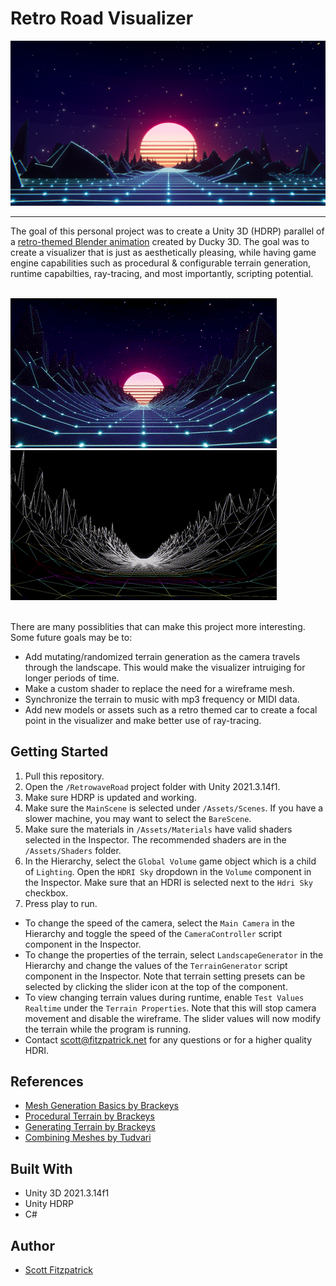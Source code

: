 # Retro Road Visualizer

![](https://github.com/sfitzpatrickchapman/RetroRoadVisualizer/blob/main/DemoMedia/RR_BigSharp.png)

----
The goal of this personal project was to create a Unity 3D (HDRP) parallel of a [retro-themed Blender animation](https://www.youtube.com/watch?v=hnLsktA4gmY) created by Ducky 3D. The goal was to create a visualizer that is just as aesthetically pleasing, while having game engine capabilities such as procedural & configurable terrain generation, runtime capabilties, ray-tracing, and most importantly, scripting potential.<br><br>

![](https://github.com/sfitzpatrickchapman/RetroRoadVisualizer/blob/main/DemoMedia/RR_720p.gif)
![](https://github.com/sfitzpatrickchapman/RetroRoadVisualizer/blob/main/DemoMedia/RR_Bare_720p.gif)<br><br>

There are many possiblities that can make this project more interesting. Some future goals may be to:  
* Add mutating/randomized terrain generation as the camera travels through the landscape. This would make the visualizer intruiging for longer periods of time.
* Make a custom shader to replace the need for a wireframe mesh.
* Synchronize the terrain to music with mp3 frequency or MIDI data.
* Add new models or assets such as a retro themed car to create a focal point in the visualizer and make better use of ray-tracing.

## Getting Started

1. Pull this repository.
2. Open the `/RetrowaveRoad` project folder with Unity 2021.3.14f1.
3. Make sure HDRP is updated and working.
3. Make sure the `MainScene` is selected under `/Assets/Scenes`. If you have a slower machine, you may want to select the `BareScene`.
4. Make sure the materials in `/Assets/Materials` have valid shaders selected in the Inspector. The recommended shaders are in the `/Assets/Shaders` folder.
5. In the Hierarchy, select the `Global Volume` game object which is a child of `Lighting`. Open the `HDRI Sky` dropdown in the `Volume` component in the Inspector. Make sure that an HDRI is selected next to the `Hdri Sky` checkbox.
6. Press play to run.

* To change the speed of the camera, select the `Main Camera` in the Hierarchy and toggle the speed of the `CameraController` script component in the Inspector.
* To change the properties of the terrain, select `LandscapeGenerator` in the Hierarchy and change the values of the `TerrainGenerator` script component in the Inspector. Note that terrain setting presets can be selected by clicking the slider icon at the top of the component.
* To view changing terrain values during runtime, enable `Test Values Realtime` under the `Terrain Properties`. Note that this will stop camera movement and disable the wireframe. The slider values will now modify the terrain while the program is running.
* Contact scott@fitzpatrick.net for any questions or for a higher quality HDRI.

## References

* [Mesh Generation Basics by Brackeys](https://www.youtube.com/watch?v=eJEpeUH1EMg)
* [Procedural Terrain by Brackeys](https://www.youtube.com/watch?v=64NblGkAabk&t=699s)
* [Generating Terrain by Brackeys](https://www.youtube.com/watch?v=vFvwyu_ZKfU)
* [Combining Meshes by Tudvari](https://www.youtube.com/watch?v=5WbmDZohtJY)

## Built With
* Unity 3D 2021.3.14f1
* Unity HDRP
* C#

## Author
* [Scott Fitzpatrick](https://www.linkedin.com/in/scott-fitzpatrick-/)

